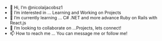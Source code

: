 - 👋 Hi, I’m @nicolaijacobsz1
- 👀 I’m interested in ... Learning and Working on Projects
- 🌱 I’m currently learning ... C# .NET and more advance Ruby on Rails with React.js
- 💞️ I’m looking to collaborate on ...Projects, lets connect!
- 📫 How to reach me ... You can message me or follow me!

<!---
nicolaijacobsz1/nicolaijacobsz1 is a ✨ special ✨ repository because its `README.md` (this file) appears on your GitHub profile.
You can click the Preview link to take a look at your changes.
--->
